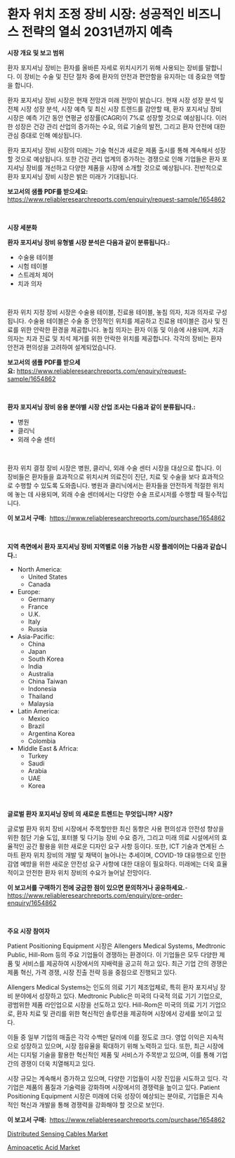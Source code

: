 <p><h1>환자 위치 조정 장비 시장: 성공적인 비즈니스 전략의 열쇠 2031년까지 예측</h1></p><p><strong>시장 개요 및 보고 범위</strong></p>
<p><p>환자 포지셔닝 장비는 환자를 올바른 자세로 위치시키기 위해 사용되는 장비를 말합니다. 이 장비는 수술 및 진단 절차 중에 환자의 안전과 편안함을 유지하는 데 중요한 역할을 합니다.</p><p>환자 포지셔닝 장비 시장은 현재 전망과 미래 전망이 밝습니다. 현재 시장 성장 분석 및 전체 시장 성장 분석, 시장 예측 및 최신 시장 트렌드를 감안할 때, 환자 포지셔닝 장비 시장은 예측 기간 동안 연평균 성장률(CAGR)이 7%로 성장할 것으로 예상됩니다. 이러한 성장은 건강 관리 산업의 증가하는 수요, 의료 기술의 발전, 그리고 환자 안전에 대한 관심 증대로 인해 예상됩니다.</p><p>환자 포지셔닝 장비 시장의 미래는 기술 혁신과 새로운 제품 출시를 통해 계속해서 성장할 것으로 예상됩니다. 또한 건강 관리 업계의 증가하는 경쟁으로 인해 기업들은 환자 포지셔닝 장비를 개선하고 다양한 제품을 시장에 소개할 것으로 예상됩니다. 전반적으로 환자 포지셔닝 장비 시장은 밝은 미래가 기대됩니다.</p></p>
<p><strong>보고서의 샘플 PDF를 받으세요:</strong> <a href="https://www.reliableresearchreports.com/enquiry/request-sample/1654862">https://www.reliableresearchreports.com/enquiry/request-sample/1654862</a></p>
<p>&nbsp;</p>
<p><strong>시장 세분화</strong></p>
<p><strong>환자 포지셔닝 장비 유형별 시장 분석은 다음과 같이 분류됩니다.:</strong></p>
<p><ul><li>수술용 테이블</li><li>시험 테이블</li><li>스트레처 체어</li><li>치과 의자</li></ul></p>
<p>&nbsp;</p>
<p><p>환자 위치 지정 장비 시장은 수술용 테이블, 진료용 테이블, 놓침 의자, 치과 의자로 구성됩니다. 수술용 테이블은 수술 중 안정적인 위치를 제공하고 진료용 테이블은 검사 및 진료를 위한 안락한 환경을 제공합니다. 놓침 의자는 환자 이동 및 이송에 사용되며, 치과 의자는 치과 진료 및 치석 제거를 위한 안락한 위치를 제공합니다. 각각의 장비는 환자 안전과 편의성을 고려하여 설계되었습니다.</p></p>
<p><strong>보고서의 샘플 PDF를 받으세요:</strong>&nbsp;<a href="https://www.reliableresearchreports.com/enquiry/request-sample/1654862">https://www.reliableresearchreports.com/enquiry/request-sample/1654862</a></p>
<p>&nbsp;</p>
<p><strong> 환자 포지셔닝 장비 응용 분야별 시장 산업 조사는 다음과 같이 분류됩니다.:</strong></p>
<p><ul><li>병원</li><li>클리닉</li><li>외래 수술 센터</li></ul></p>
<p>&nbsp;</p>
<p><p>환자 위치 결정 장비 시장은 병원, 클리닉, 외래 수술 센터 시장을 대상으로 합니다. 이 장비들은 환자들을 효과적으로 위치시켜 의료진이 진단, 치료 및 수술을 보다 효과적으로 수행할 수 있도록 도와줍니다. 병원과 클리닉에서는 환자들을 안전하게 적절한 위치에 놓는 데 사용되며, 외래 수술 센터에서는 다양한 수술 프로시저를 수행할 때 필수적입니다.</p></p>
<p><strong>이 보고서 구매:</strong>&nbsp; <a href="https://www.reliableresearchreports.com/purchase/1654862">https://www.reliableresearchreports.com/purchase/1654862</a></p>
<p>&nbsp;</p>
<p><strong>지역 측면에서 환자 포지셔닝 장비 지역별로 이용 가능한 시장 플레이어는 다음과 같습니다.:</strong></p>
<p><ul>
    <li>
        North America:
        <ul>
            <li>United States</li>
            <li>Canada</li>
        </ul>
    </li>
    <li>
        Europe:
        <ul>
            <li>Germany</li>
            <li>France</li>
            <li>U.K.</li>
            <li>Italy</li>
            <li>Russia</li>
        </ul>
    </li>
    <li>
        Asia-Pacific:
        <ul>
            <li>China</li>
            <li>Japan</li>
            <li>South Korea</li>
            <li>India</li>
            <li>Australia</li>
            <li>China Taiwan</li>
            <li>Indonesia</li>
            <li>Thailand</li>
            <li>Malaysia</li>
        </ul>
    </li>
    <li>
        Latin America:
        <ul>
            <li>Mexico</li>
            <li>Brazil</li>
            <li>Argentina Korea</li>
            <li>Colombia</li>
        </ul>
    </li>
    <li>
        Middle East & Africa:
        <ul>
            <li>Turkey</li>
            <li>Saudi</li>
            <li>Arabia</li>
            <li>UAE</li>
            <li>Korea</li>
        </ul>
    </li>
    </ul></p>
<p>&nbsp;</p>
<p><strong>글로벌 환자 포지셔닝 장비 의 새로운 트렌드는 무엇입니까? 시장?</strong></p>
<p><p>글로벌 환자 위치 장비 시장에서 주목할만한 최신 동향은 사용 편의성과 안전성 향상을 위한 첨단 기술 도입, 포터블 및 다기능 장비 수요 증가, 그리고 미래 의료 시설에서의 효율적인 공간 활용을 위한 새로운 디자인 요구 사항 등이다. 또한, ICT 기술과 연계된 스마트 환자 위치 장비의 개발 및 채택이 늘어나는 추세이며, COVID-19 대유행으로 인한 감염 예방을 위한 새로운 안전성 요구 사항에 대한 대응이 필요하다. 미래에는 더욱 효율적이고 안전한 환자 위치 장비의 수요가 늘어날 전망이다.</p></p>
<p><strong>이 보고서를 구매하기 전에 궁금한 점이 있으면 문의하거나 공유하세요.</strong>- <a href="https://www.reliableresearchreports.com/enquiry/pre-order-enquiry/1654862">https://www.reliableresearchreports.com/enquiry/pre-order-enquiry/1654862</a></p>
<p>&nbsp;</p>
<p><strong>주요 시장 참여자</strong></p>
<p><p>Patient Positioning Equipment 시장은 Allengers Medical Systems, Medtronic Public, Hill-Rom 등의 주요 기업들이 경쟁하는 환경이다. 이 기업들은 모두 다양한 제품 및 서비스를 제공하여 시장에서의 지배력을 공고히 하고 있다. 최근 기업 간의 경쟁은 제품 혁신, 가격 경쟁, 시장 진출 전략 등을 중점으로 진행되고 있다.</p><p>Allengers Medical Systems는 인도의 의료 기기 제조업체로, 특히 환자 포지셔닝 장비 분야에서 성장하고 있다. Medtronic Public은 미국의 다국적 의료 기기 기업으로, 광범위한 제품 라인업으로 시장을 선도하고 있다. Hill-Rom은 미국의 의료 기기 기업으로, 환자 치료 및 관리를 위한 혁신적인 솔루션을 제공하며 시장에서 강세를 보이고 있다.</p><p>이들 중 일부 기업의 매출은 각각 수백만 달러에 이를 정도로 크다. 영업 이익은 지속적으로 성장하고 있으며, 시장 점유율을 확대하기 위해 노력하고 있다. 또한, 최근 시장에서는 디지털 기술을 활용한 혁신적인 제품 및 서비스가 주목받고 있으며, 이를 통해 기업 간의 경쟁이 더욱 치열해지고 있다.</p><p>시장 규모는 계속해서 증가하고 있으며, 다양한 기업들이 시장 진입을 시도하고 있다. 각 기업은 제품의 품질과 기술력을 강화하며 시장에서의 경쟁력을 높이고 있다. Patient Positioning Equipment 시장은 미래에 더욱 성장이 예상되는 분야로, 기업들은 지속적인 혁신과 개발을 통해 경쟁력을 강화해야 할 것으로 보인다.</p></p>
<p><strong>이 보고서 구매:</strong>&nbsp;&nbsp;<a href="https://www.reliableresearchreports.com/purchase/1654862">https://www.reliableresearchreports.com/purchase/1654862</a></p>
<p><p><a href="https://github.com/Sinjinluong3e0awx2m195k76/Market-Research-Report-List-1/blob/main/distributed-sensing-cables-market.md">Distributed Sensing Cables Market</a></p><p><a href="https://simplistic-meeting-7ee.notion.site/Aminoacetic-Acid-Market-Research-Report-The-Key-To-Successful-Business-Strategy-Forecasted-for-Peri-c8b092d4c00f44d199ca7f18692ae0f9">Aminoacetic Acid Market</a></p></p>
